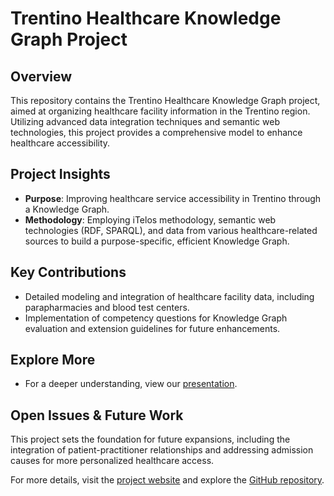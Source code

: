 # Trentino Healthcare Knowledge Graph Project

## Overview
This repository contains the Trentino Healthcare Knowledge Graph project, aimed at organizing healthcare facility information in the Trentino region. Utilizing advanced data integration techniques and semantic web technologies, this project provides a comprehensive model to enhance healthcare accessibility.

## Project Insights
- **Purpose**: Improving healthcare service accessibility in Trentino through a Knowledge Graph.
- **Methodology**: Employing iTelos methodology, semantic web technologies (RDF, SPARQL), and data from various healthcare-related sources to build a purpose-specific, efficient Knowledge Graph.

## Key Contributions
- Detailed modeling and integration of healthcare facility data, including parapharmacies and blood test centers.
- Implementation of competency questions for Knowledge Graph evaluation and extension guidelines for future enhancements.

## Explore More
- For a deeper understanding, view our [presentation](https://www.canva.com/design/DAFWE8f5d2A/QmWwIWmActfnpGtRf-wJlg/view).

## Open Issues & Future Work
This project sets the foundation for future expansions, including the integration of patient-practitioner relationships and addressing admission causes for more personalized healthcare access.

For more details, visit the [project website](#) and explore the [GitHub repository](https://github.com/Morook97/Trentino_Healthcare_KGE_Project).
